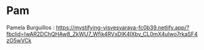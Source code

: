 # Pam
Pamela Burguillos : https://mystifying-visvesvaraya-fc0b39.netlify.app/?fbclid=IwAR2DChQHAw8_ZkWU7_Wfik4RVxDIK4lXbv_CL0mX4ulwo7rkaSF4zO5wVCk
